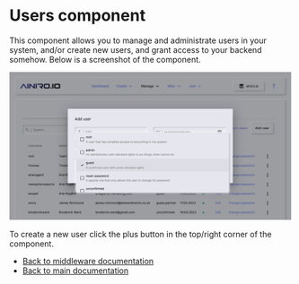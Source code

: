 
# Users component

This component allows you to manage and administrate users in your system, and/or
create new users, and grant access to your backend somehow. Below is a screenshot of the
component.

![Users in Magic](https://raw.githubusercontent.com/polterguy/polterguy.github.io/master/images/auth.jpg)

To create a new user click the plus button in the top/right corner of the component.

* [Back to middleware documentation](/documentation/magic/)
* [Back to main documentation](/documentation/)
